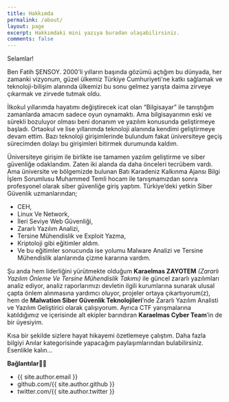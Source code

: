 ```yaml
---
title: Hakkımda
permalink: /about/
layout: page
excerpt: Hakkımdaki mini yazıya buradan ulaşabilirsiniz.
comments: false
---
```


Selamlar!

Ben Fatih ŞENSOY. 2000'li yılların başında gözümü açtığım bu dünyada, her zamanki vizyonum, güzel ülkemiz Türkiye Cumhuriyeti'ne katkı sağlamak ve teknoloji-bilişim alanında ülkemizi bu sonu gelmez yarışta daima zirveye çıkarmak ve zirvede tutmak oldu.

İlkokul yıllarımda hayatımı değiştirecek icat olan “Bilgisayar” ile tanıştığım zamanlarda amacım sadece oyun oynamaktı. Ama bilgisayarımın eski ve sürekli bozuluyor olması beni donanım ve yazılım konusunda geliştirmeye başladı. Ortaokul ve lise yıllarımda teknoloji alanında kendimi geliştirmeye devam ettim. Bazı teknoloji girişimlerinde bulundum fakat üniversiteye geçiş sürecimden dolayı bu girişimleri bitirmek durumunda kaldım. 

Üniversiteye girişim ile birlikte ise tamamen yazılım geliştirme ve siber güvenliğe odaklandım. Zaten iki alanda da daha önceleri tecrübem vardı. Ama üniversite ve bölgemizde bulunan Batı Karadeniz Kalkınma Ajansı Bilgi İşlem Sorumlusu Muhammed Temli hocam ile tanışmamızdan sonra profesyonel olarak siber güvenliğe giriş yaptım. Türkiye’deki yetkin Siber Güvenlik uzmanlarından;

- CEH,
- Linux Ve Network,
- İleri Seviye Web Güvenliği,
- Zararlı Yazılım Analizi,
- Tersine Mühendislik ve Exploit Yazma,
- Kriptoloji  gibi eğitimler aldım.
- Ve bu eğitimler sonucunda ise yolumu Malware Analizi ve Tersine Mühendislik alanlarında çizme kararına vardım.

Şu anda hem liderliğini yürütmekte olduğum **Karaelmas ZAYOTEM** *(Zararlı Yazılım Önleme Ve Tersine Mühendislik Takımı)* ile güncel zararlı yazılımları analiz ediyor, analiz raporlarımızı devletin ilgili kurumlarına sunarak ulusal çapta önlem alınmasına yardımcı oluyor, projeler ortaya çıkartıyorum(z), hem de **Malwation Siber Güvenlik Teknolojileri**’nde Zararlı Yazılım Analisti ve Yazılım Geliştirici olarak çalışıyorum. Ayrıca CTF yarışmalarına katıldığımız ve içerisinde alt ekipler barındıran **Karaelmas Cyber Team**’in de bir üyesiyim. 

Kısa bir şekilde sizlere hayat hikayemi özetlemeye çalıştım. Daha fazla bilgiyi Anılar kategorisinde yapacağım paylaşımlarından bulabilirsiniz. Esenlikle kalın…

**Bağlantılar👨‍💻**

- {{ site.author.email }}
- github.com/{{ site.author.github }}
- twitter.com/{{ site.author.twitter }}
